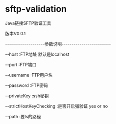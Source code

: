 # sftp-validation
Java链接SFTP验证工具

版本V0.0.1

--------------------参数说明-------------------------

--host                     :FTP地址 默认是localhost

--port                     :FTP端口

--username                 :FTP用户名

--password                 :FTP密码

--privateKey               :ssh秘钥

--strictHostKeyChecking    :是否开启强验证 yes or no

--path                     :要ls的路径
